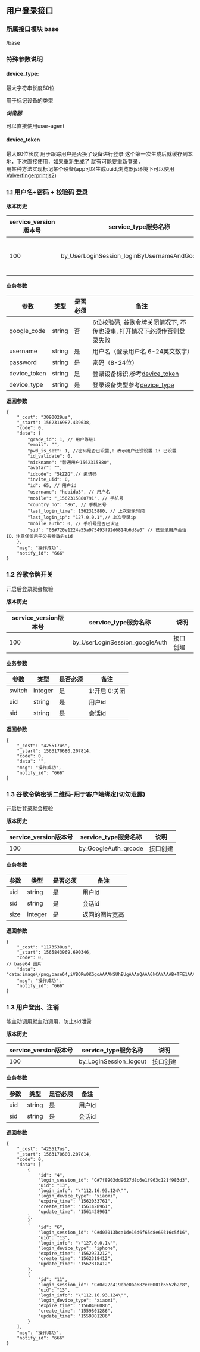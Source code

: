 ## 用户登录接口

### 所属接口模块 base

/base

### 特殊参数说明

#### device_type:  

最大字符串长度80位   

用于标记设备的类型   

***浏览器***

可以直接使用user-agent


#### device_token   
最大80位长度
用于跟踪用户是否换了设备进行登录
这个第一次生成后就缓存到本地，下次直接使用，如果重新生成了 就有可能要重新登录，   
用某种方法实现标记某个设备(app可以生成uuid,浏览器js环境下可以使用[Valve/fingerprintjs2](https://github.com/Valve/fingerprintjs2))

### 1.1 用户名+密码 + 校验码 登录

**版本历史**

|service_version版本号|service_type服务名称|说明|
|----|---|---|
|100|by_UserLoginSession_loginByUsernameAndGoogleAuth|接口创建|

**业务参数**

|参数 |类型|是否必须|备注|
| ---------------- | ------------------------ | ------------------------ | ------------------------ |
|google_code|string|否|6位校验码, 谷歌令牌关闭情况下, 不传也没事, 打开情况下必须传否则登录失败|
|username|string|是|用户名（登录用户名 6-24英文数字）|
|password|string|是|密码（8-24位）|
|device_token|string|是|登录设备标识,参考[device_token](#devicetoken)|
|device_type|string|是|登录设备类型参考[device_type](#devicetype)|

**返回参数** 
```
{
    "_cost": "3090029us",
    "_start": 1562316987.439638,
    "code": 0,
    "data": {
        "grade_id": 1, // 用户等级1
        "email": "",
        "pwd_is_set": 1, //密码是否已设置,0 表示用户还没设置 1: 已设置
        "id_validate": 0, 
        "nickname": "普通用户1562315880",
        "avatar": "",
        "idcode": "5kZZG",// 邀请码
        "invite_uid": 0,
        "id": 65, // 用户id
        "username": "hebidu3", // 用户名
        "mobile": "_1562315880791", // 手机号
        "country_no": "86", // 手机区号
        "last_login_time": 1562315880, // 上次登录时间
        "last_login_ip": "127.0.0.1",// 上次登录ip
        "mobile_auth": 0, // 手机号是否已认证
        "sid": "0S#720e1224a55a975493f92d6814b6d8e0" // 已登录用户会话ID，注意保留用于公共参数的sid
    },
    "msg": "操作成功",
    "notify_id": "666"
}
```


### 1.2 谷歌令牌开关

开启后登录就会校验

**版本历史**

|service_version版本号|service_type服务名称|说明|
|----|---|---|
|100|by_UserLoginSession_googleAuth|接口创建|

**业务参数**

|参数 |类型|是否必须|备注|
| ------- | ---------| ------- | ------------------------ |
|switch|integer|是|1:开启 0:关闭|
|uid|string|是|用户id|
|sid|string|是|会话id|

**返回参数** 
```
{
    "_cost": "425517us",
    "_start": 1563170680.207814,
    "code": 0,
    "data": "",
    "msg": "操作成功",
    "notify_id": "666"
}
```


### 1.3 谷歌令牌密钥二维码-用于客户端绑定(切勿泄露)

开启后登录就会校验

**版本历史**

|service_version版本号|service_type服务名称|说明|
|----|---|---|
|100|by_GoogleAuth_qrcode|接口创建|

**业务参数**

|参数 |类型|是否必须|备注|
| ------- | ---------| ------- | ------------------------ |
|uid|string|是|用户id|
|sid|string|是|会话id|
|size|integer|是|返回的图片宽高|

**返回参数** 
```
{
    "_cost": "1173538us",
    "_start": 1565843969.690346,
    "code": 0,
// base64 图片
    "data": "data:image\/png;base64,iVBORw0KGgoAAAANSUhEUgAAAaQAAAGkCAYAAAB+TFE1AAAACXBIWXMAAA7EAAAOxAGVKw4bAAAMkklEQVR4nO3d0W7buBZAUedi\/v+XMw8XBQap08oxJW5Saz0PYkuitDsCDv3x+fn5+QCAyf43+wsAwOMhSABECBIACYIEQIIgAZAgSAAkCBIACYIEQIIgAZAgSAAkCBIACYIEQIIgAZAgSAAkCBIACYIEQIIgAZAgSAAkCBIACYIEQIIgAZAgSAAkCBIACYIEQMI\/V3zIx8fHFR+zpM\/Pz7\/+N3c8f6PPyy7n+chxHDX6\/M363DuugxlGroHv+D8kABIECYAEQQIgQZAASBAkABIECYAEQQIgQZAASBAkABIu2akBXmVa\/ufOOHdH\/+YV0\/zsKxekHRb0zIdp+fydcV5mHe+srXRoKd9vR5XWn1d2ACQIEgAJggRAgiABkCBIACQIEgAJggRAgiABkJAbjD3C4GnLzOsxawcBOxdwlOfVcUsGiXWVdzg4+t1mfe7ov\/fKcZQfbOXvxmu8sgMgQZAASBAkABIECYAEQQIgQZAASBAkABIECYAEg7GbKf0c8TN321mhPkRbZ0eMexGkBczaQQDgSl7ZAZAgSAAkCBIACYIEQIIgAZAgSAAkCBIACYIEQILBWOCv6jsm1L8fxwjSRs7Y0eHI35y1Q8QKD5cVvuPV7DzCd7yyAyBBkABIECQAEgQJgARBAiBBkABIECQAEgQJgASDsQuYOSA467NHf255QHWXQeVXPrt8PZhnySBZzD0jr0l9Qn+n9Xen6zbLTuvlbF7ZAZAgSAAkCBIACYIEQIIgAZAgSAAkCBIACYIEQEJuMNZw3ZrqE\/ojv9\/onRXqzrgnd7nPdzmOilyQeM+MB+rMm7L+\/e7mbuuPsbyyAyBBkABIECQAEgQJgARBAiBBkABIECQAEgQJgASDsfzR6KHD+hBj\/Xjr5w\/ecUmQdtg+hT8zUd8y8p672\/17t+Mt8coOgARBAiBBkABIECQAEgQJgARBAiBBkABIECQAEpbcqWGnn8zeZQjP0GvLrOsxej3vstPFyPOywzF8Z8kg8Z6jC+uMhT9jR4eZxzuaHTGec1724JUdAAmCBECCIAGQIEgAJAgSAAmCBECCIAGQIEgAJBiMfVF9cvzo37vbDhG7HC\/P7TD0usMxvGv7IM3asmOHyfG7PcR32tFhtJFrYeb2Qrus6V2O4yuv7ABIECQAEgQJgARBAiBBkABIECQAEgQJgARBAiDh43PBCau7DajCL9Yzrxi5Xq5IxZI7NSzY0G+NfsDs8sCatcPGUeXvd8cdJ+607lc4jp\/yyg6ABEECIEGQAEgQJAASBAmABEECIEGQAEgQJAASUoOx9QHGFewyNLfLcYxWmqov2WW9jD6O1c5LKkiz3O3mfTzmHPNqN8dVZu2sMHNHh\/qOBPX7Y8YOL1fwyg6ABEECIEGQAEgQJAASBAmABEECIEGQAEgQJAASDMY+7jeA93iY+L\/CioOJ\/N+sIeSjZuzocMUaTQXJTfnczIn6kerxrVvh\/pj1HUd+7qz1sst9\/g6v7ABIECQAEgQJgARBAiBBkABIECQAEgQJgARBAiAhNRh7lAn4Nc36Kewz7DycuKL6ziPWyzFLBmkF9RDWv99IMyfgdzjP9d0X7viwP3JuVvyHu1d2ACQIEgAJggRAgiABkCBIACQIEgAJggRAgiABkHDJYOwdB9dGTo7f8fztYvS1mzHAuNP62+VYdjmOr5bdqaEyWVxTPi\/l7\/Z42BkAZvPKDoAEQQIgQZAASBAkABIECYAEQQIgQZAASBAkABKWHYzdxYwhSz\/V\/dwuA6+7HAf3c0mQ6hPwZ3y\/XX\/znnPscn3L675+v\/mHold2AEQIEgAJggRAgiABkCBIACQIEgAJggRAgiABkGCnhsc5A2m77MCwwmcfsdqA4KpGr4Ojf2\/09Z31uTOUjlWQXlSeRH\/FrAn4slkPtRXMWPejz199x5hX7BDCZ7yyAyBBkABIECQAEgQJgARBAiBBkABIECQAEgQJgIRlB2NnDa\/dbRJ9F6Vp9BXNWvd11tVYqSDdbZL6jpPodog438x1sMtOJjPc6Vi\/45UdAAmCBECCIAGQIEgAJAgSAAmCBECCIAGQIEgAJFwyGHvHQbgZQ5u7DIrWj+OM71c\/5ll2OS8jd3TY5Zw8k9qp4Qz1CzwrwLtM1O9wfevfD67ilR0ACYIEQIIgAZAgSAAkCBIACYIEQIIgAZAgSAAkbD8YW7fL1PUuxzFa\/byM\/n4GbXmHID2O30Sjdy4442E18oFwxnkZ\/dkz1M9LPYKvmLEO6uu5fG+8yys7ABIECYAEQQIgQZAASBAkABIECYAEQQIgQZAASPj4vGDKqv4TzTsNEh418rK7vvBno9fprsOxl+zUMGsnhBXc7YE643hn7qxwVHlnj50+d7RdnkMVXtkBkCBIACQIEgAJggRAgiABkCBIACQIEgAJggRAwtY\/Yb7CYF2Z83edWef6bp872tHjqP8Ue2XAd+sgvaJyQZ4pf7dfRn7HFY73qPKWMXZgaNlp3f+UV3YAJAgSAAmCBECCIAGQIEgAJAgSAAmCBECCIAGQcMlg7AqDcCMnrus\/hX2GWT87zu9WuN\/upn5Njny\/K+7JrXdqOHoC64tlFufve7vsTDHjH1jW1XXq\/4D+yis7ABIECYAEQQIgQZAASBAkABIECYAEQQIgQZAASFh2MHbWMFdpiOxs9WOd9dPfr3x2\/SfH69eY96x2fS8J0qyHwStGTzTP+HuwkzN2dJi1c8GM+3fF54tXdgAkCBIACYIEQIIgAZAgSAAkCBIACYIEQIIgAZCw7E4NdTMmpFebyv6TnY7lb+50rK+wM8V1jpyXK4Zntw\/SyJM4a3Kc793t\/NkBhKPOeF6dzSs7ABIECYAEQQIgQZAASBAkABIECYAEQQIgQZAASLhkMLY0ePXMzO9XPzdg0HZNKz5blt2pob7wR0\/Uj\/zco2Y9iGbdSLPWVH0tr8A5fE\/l\/HllB0CCIAGQIEgAJAgSAAmCBECCIAGQIEgAJAgSAAnLDsYecccdGI5+7oxBuDPOyei\/OWug+ajKAON3Zq2\/HYapZ+6IceSzr1h7uSDVb7j6AwtGO3pPWvctK143r+wASBAkABIECYAEQQIgQZAASBAkABIECYAEQQIgITcYW1caInvH6OPY5bzwuxV22JilvjNFfaOBrwTpJOWFMHqLkjMeLrO2ZDlil21v7qi8rmYpPau8sgMgQZAASBAkABIECYAEQQIgQZAASBAkABIECYAEg7EnGTlJPXqQ9RWzhv92+dxdrscudllXMz73igHarYO04m\/Kr2rWjg48N\/LhccZ9ZL3wjFd2ACQIEgAJggRAgiABkCBIACQIEgAJggRAgiABkLD1YOwdGSZs2eF67HAMrOGSIJV+s\/2Z+vc7w4xJ+Znb6OyyM0B9rfp+v5u19dfMLcd+yis7ABIECYAEQQIgQZAASBAkABIECYAEQQIgQZAASLhkMHaFgcNZZg2kzbgmMwf17rQGnef3OH\/z2DpoARb9c0fPy8wdHXbYIeKM8wzPeGUHQIIgAZAgSAAkCBIACYIEQIIgAZAgSAAkCBIACQZjN7LTYOJOxzKS88LOckGq\/Lb7O1Z4aOxwnl8x8njvdu6O2mVHkZnXd8ZOISVe2QGQIEgAJAgSAAmCBECCIAGQIEgAJAgSAAmCBEBCbjD2iJmDpzMGzc443hWGd2nY6SfbrfvfHT0nVzz7lgwS\/LLaJPq76g98eIdXdgAkCBIACYIEQIIgAZAgSAAkCBIACYIEQIIgAZBgMJal1YdA7za4S0v9\/vhKkG5q9MT\/yAfvajfRu+rRmvn96lt1zfh+Rz9zxfvIKzsAEgQJgARBAiBBkABIECQAEgQJgARBAiBBkABIMBh7U6OH5lYcwrvC0fMya\/h09HUrD\/mesUZHXl\/3kCBxEx4I3NFq694rOwASBAmABEECIEGQAEgQJAASBAmABEECIEGQAEgwGMstlIb\/nql\/v7IVzt2s77jCufmvJYNU3p7kDEeP95XFV5\/gHnmN68exwkNjl3uufj1mfb\/K9fXKDoAEQQIgQZAASBAkABIECYAEQQIgQZAASBAkABJyg7ErDAnuwHm+xp3O852OdTdHrt0Vw7O5IPFzZ+zocDcm+Zm1Mwpe2QEQIUgAJAgSAAmCBECCIAGQIEgAJAgSAAmCBEDCx6eJLQAC\/B8SAAmCBECCIAGQIEgAJAgSAAmCBECCIAGQIEgAJAgSAAmCBECCIAGQIEgAJAgSAAmCBECCIAGQIEgAJAgSAAmCBECCIAGQIEgAJAgSAAmCBECCIAGQIEgAJPwLm2f1XPLFXeAAAAAASUVORK5CYII=",
    "msg": "操作成功",
    "notify_id": "666"
}
```


### 1.3 用户登出、注销


能主动调用就主动调用，防止sid泄露

**版本历史**

|service_version版本号|service_type服务名称|说明|
|----|---|---|
|100|by_LoginSession_logout|接口创建|

**业务参数**

|参数 |类型|是否必须|备注|
| ------- | ---------| ------- | ------------------------ |
|uid|string|是|用户id|
|sid|string|是|会话id|

**返回参数** 
```
{
    "_cost": "425517us",
    "_start": 1563170680.207814,
    "code": 0,
    "data": [
        {
            "id": "4",
            "login_session_id": "C#7f8903dd9627d8c6e1f963c121f983d3",
            "uid": "13",
            "login_info": "\"112.16.93.124\"",
            "login_device_type": "xiaomi",
            "expire_time": "1562033761",
            "create_time": "1561428961",
            "update_time": "1561428961"
        },
        {
            "id": "6",
            "login_session_id": "C#d03013bca1de16d6f65d8e69316c5f16",
            "uid": "13",
            "login_info": "\"127.0.0.1\"",
            "login_device_type": "iphone",
            "expire_time": "1562923212",
            "create_time": "1562318412",
            "update_time": "1562318412"
        },
        {
            "id": "11",
            "login_session_id": "C#0c22c419ebe0aa682ec0001b5552b2c8",
            "uid": "13",
            "login_info": "\"112.16.93.124\"",
            "login_device_type": "xiaomi",
            "expire_time": "1560406086",
            "create_time": "1559801286",
            "update_time": "1559801286"
        }
    ],
    "msg": "操作成功",
    "notify_id": "666"
}
```
